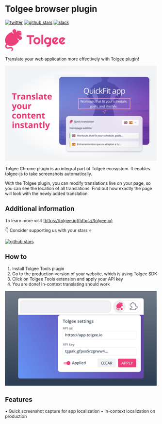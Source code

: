 # Tolgee browser plugin

[![twitter](https://img.shields.io/twitter/follow/Tolgee_i18n?style=social)](https://twitter.com/Tolgee_i18n)
[![github stars](https://img.shields.io/github/stars/tolgee/chrome-plugin?style=social)](https://github.com/tolgee/chrome-plugin)
[![slack](https://img.shields.io/badge/slack-Tolgee%20community-blue)](https://tolg.ee/slack)

[<img src="https://raw.githubusercontent.com/tolgee/documentation/main/tolgee_logo_text.svg" alt="Tolgee" width="200" />](https://tolgee.io)

Translate your web application more effectively with Tolgee plugin!

<img src="images/tolgee-chrome-translate-screenshot.png" alt="Tolgee Translate Content Instantly" width="500">

Tolgee Chrome plugin is an integral part of Tolgee ecosystem. It enables tolgee-js to take screenshots automatically.

With the Tolgee plugin, you can modify translations live on your page, so you can see the location of all translations. Find out how exactly the page will look with the newly added translation. 

## Additional information

To learn more visit [https://tolgee.io](https://tolgee.io)

👇 Concider supporting us with your stars ⭐️

[![github stars](https://img.shields.io/github/stars/tolgee/chrome-plugin?style=social)](https://github.com/tolgee/chrome-plugin)


## How to

 1. Install Tolgee Tools plugin
 2. Go to the production version of your website, which is using Tolgee SDK
 3. Click on Tolgee Tools extension and apply your API key
 4. You are done! In-context translating should work

<img src="images/tolgee-chrome-api-screenshot.png" alt="Tolgee Use Translation API" width="500">

## Features

 • Quick screenshot capture for app localization
 • In-context localization on production

